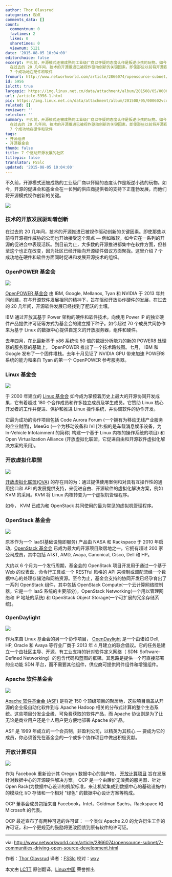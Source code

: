 ```yaml
---
author: Thor Olavsrud
categories: 观点
comments_data: []
count:
  commentnum: 0
  favtimes: 2
  likes: 0
  sharetimes: 0
  viewnum: 5121
date: '2015-08-05 10:04:00'
editorchoice: false
excerpt: 不久前，开源模式还被成熟的工业级厂商以怀疑的态度认作是叛逆小孩的玩物。如今，开源的促进会和基金会在一长列的供应商提供者的支持下正蓬勃发展，而他们将开源模式视作创新的关键。  技术的开放发展驱动着创新
  在过去的 20 几年间，技术的开源推进已被视作驱动创新的关键因素。即使那些以前将开源视作威胁的公司也开始接受这个观点  例如微软，如今它在一系列的开源的促进会中表现活跃。到目前为止，大多数的开源推进都集中在软件方面，但甚至这个也正在改变，因为社区已经开始向开源硬件倡议方面聚拢。这里介绍
  7 个成功地在硬件和软件
fromurl: http://www.networkworld.com/article/2866074/opensource-subnet/7-communities-driving-open-source-development.html
id: 5956
islctt: true
largepic: https://img.linux.net.cn/data/attachment/album/201508/05/000602vcozsyhfgskshxlk.jpg
url: /article-5956-1.html
pic: https://img.linux.net.cn/data/attachment/album/201508/05/000602vcozsyhfgskshxlk.jpg.thumb.jpg
related: []
reviewer: ''
selector: ''
summary: 不久前，开源模式还被成熟的工业级厂商以怀疑的态度认作是叛逆小孩的玩物。如今，开源的促进会和基金会在一长列的供应商提供者的支持下正蓬勃发展，而他们将开源模式视作创新的关键。  技术的开放发展驱动着创新
  在过去的 20 几年间，技术的开源推进已被视作驱动创新的关键因素。即使那些以前将开源视作威胁的公司也开始接受这个观点  例如微软，如今它在一系列的开源的促进会中表现活跃。到目前为止，大多数的开源推进都集中在软件方面，但甚至这个也正在改变，因为社区已经开始向开源硬件倡议方面聚拢。这里介绍
  7 个成功地在硬件和软件
tags:
- 开源组织
- 开源基金会
thumb: false
title: 7 个驱动开源发展的社区
titlepic: false
translator: FSSlc
updated: '2015-08-05 10:04:00'
---
```


不久前，开源模式还被成熟的工业级厂商以怀疑的态度认作是叛逆小孩的玩物。如今，开源的促进会和基金会在一长列的供应商提供者的支持下正蓬勃发展，而他们将开源模式视作创新的关键。


![](/data/attachment/album/201508/05/000602vcozsyhfgskshxlk.jpg)


### 技术的开放发展驱动着创新


在过去的 20 几年间，技术的开源推进已被视作驱动创新的关键因素。即使那些以前将开源视作威胁的公司也开始接受这个观点 — 例如微软，如今它在一系列的开源的促进会中表现活跃。到目前为止，大多数的开源推进都集中在软件方面，但甚至这个也正在改变，因为社区已经开始向开源硬件倡议方面聚拢。这里介绍 7 个成功地在硬件和软件方面同时促进和发展开源技术的组织。


### OpenPOWER 基金会


![](/data/attachment/album/201508/05/000604jnj76yxys27dj4iy.jpg)


[OpenPOWER 基金会](http://www.linuxfoundation.org/) 由 IBM, Google, Mellanox, Tyan 和 NVIDIA 于 2013 年共同创建，在与开源软件发展相同的精神下，旨在驱动开放协作硬件的发展，在过去的 20 几年间，开源软件发展已经找到了肥沃的土壤。


IBM 通过开放其基于 Power 架构的硬件和软件技术，向使用 Power IP 的独立硬件产品提供许可证等方式为基金会的建立播下种子。如今超过 70 个成员共同协作来为基于 Linux 的数据中心提供自定义的开放服务器，组件和硬件。


去年四月，在比最新基于 x86 系统快 50 倍的数据分析能力的新的 POWER8 处理器的服务器的基础上， OpenPOWER 推出了一个技术路线图。七月， IBM 和 Google 发布了一个固件堆栈。去年十月见证了 NVIDIA GPU 带来加速 POWER8 系统的能力和来自 Tyan 的第一个 OpenPOWER 参考服务器。


### Linux 基金会


![](/data/attachment/album/201508/05/000605sslwahyew114hsha.jpg)


于 2000 年建立的 [Linux 基金会](http://www.linuxfoundation.org/) 如今成为掌控着历史上最大的开源协同开发成果，它有着超过 180 个合作成员和许多独立成员及学生成员。它赞助 Linux 核心开发者的工作并促进、保护和推进 Linux 操作系统，并协调软件的协作开发。


它最为成功的协作项目包括 Code Aurora Forum (一个拥有为移动无线产业服务的企业财团)，MeeGo (一个为移动设备和 IVI [注:指的是车载消息娱乐设备，为 In-Vehicle Infotainment 的简称] 构建一个基于 Linux 内核的操作系统的项目) 和 Open Virtualization Alliance (开放虚拟化联盟，它促进自由和开源软件虚拟化解决方案的采用)。


### 开放虚拟化联盟


![](/data/attachment/album/201508/05/000605w6eeu9pzpb77uwe6.jpg)


[开放虚拟化联盟(OVA)](https://openvirtualizationalliance.org/) 的存在目的为：通过提供使用案例和对具有互操作性的通用接口和 API 的发展提供支持，来促进自由、开源软件的虚拟化解决方案，例如 KVM 的采用。KVM 将 Linux 内核转变为一个虚拟机管理程序。


如今， KVM 已成为和 OpenStack 共同使用的最为常见的虚拟机管理程序。


### OpenStack 基金会


![](/data/attachment/album/201508/05/000606oqtnhdghh9h6gfnn.jpg)


原本作为一个 IaaS(基础设施即服务) 产品由 NASA 和 Rackspace 于 2010 年启动，[OpenStack 基金会](http://www.openstack.org/foundation/) 已成为最大的开源项目聚居地之一。它拥有超过 200 家公司成员，其中包括 AT&T, AMD, Avaya, Canonical, Cisco, Dell 和 HP。


大约以 6 个月为一个发行周期，基金会的 OpenStack 项目开发用于通过一个基于 Web 的仪表盘，命令行工具或一个 RESTful 风格的 API 来控制或调配流经一个数据中心的处理存储池和网络资源。至今为止，基金会支持的协同开发已经孕育出了一系列 OpenStack 组件，其中包括 OpenStack Compute(一个云计算网络控制器，它是一个 IaaS 系统的主要部分)，OpenStack Networking(一个用以管理网络和 IP 地址的系统) 和 OpenStack Object Storage(一个可扩展的冗余存储系统)。


### OpenDaylight


![](/data/attachment/album/201508/05/000608cba9cd9l6o4y9o4p.jpg)


作为来自 Linux 基金会的另一个协作项目， [OpenDaylight](http://www.opendaylight.org/) 是一个由诸如 Dell, HP, Oracle 和 Avaya 等行业厂商于 2013 年 4 月建立的联合倡议。它的任务是建立一个由社区主导、开源、有工业支持的针对软件定义网络（ SDN: Software-Defined Networking）的包含代码和蓝图的框架。其思路是提供一个可直接部署的全功能 SDN 平台，而不需要其他组件，供应商可提供附件组件和增强组件。


### Apache 软件基金会


![](/data/attachment/album/201508/05/000609xzvhe9qhx07z50d0.jpg)


[Apache 软件基金会 (ASF)](http://www.opencompute.org/) 是将近 150 个顶级项目的聚居地，这些项目涵盖从开源的企业级自动化软件到与 Apache Hadoop 相关的分布式计算的整个生态系统。这些项目分发企业级、可免费获取的软件产品，而 Apache 协议则是为了让无论是商业用户还是个人用户更方便地部署 Apache 的产品。


ASF 是 1999 年成立的一个会员制，非盈利公司，以精英为其核心 — 要成为它的成员，你必须首先在基金会的一个或多个协作项目中做出积极贡献。


### 开放计算项目


![](/data/attachment/album/201508/05/000610feuzte3bswdbuuwz.jpg)


作为 Facebook 重新设计其 Oregon 数据中心的副产物， [开放计算项目](http://www.opencompute.org/) 旨在发展针对数据中心的开源硬件解决方案。 OCP 是一个由廉价无浪费的服务器、针对 Open Rack(为数据中心设计的机架标准，来让机架集成到数据中心的基础设施中) 的模块化 I/O 存储和一个相对 "绿色" 的数据中心设计方案等构成。


OCP 董事会成员包括来自 Facebook，Intel，Goldman Sachs，Rackspace 和 Microsoft 的代表。


OCP 最近宣布了有两种可选的许可证： 一个类似 Apache 2.0 的允许衍生工作的许可证，和一个更规范的鼓励将更改回馈到原有软件的许可证。




---


via: <http://www.networkworld.com/article/2866074/opensource-subnet/7-communities-driving-open-source-development.html>


作者：[Thor Olavsrud](http://www.networkworld.com/author/Thor-Olavsrud/) 译者：[FSSlc](https://github.com/FSSlc) 校对：[wxy](https://github.com/wxy)


本文由 [LCTT](https://github.com/LCTT/TranslateProject) 原创翻译，[Linux中国](http://linux.cn/) 荣誉推出